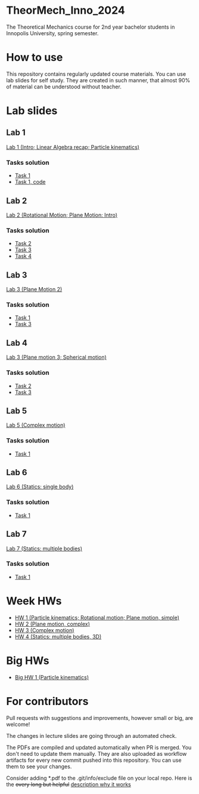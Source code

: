 # TheorMech_Inno_2024
The Theoretical Mechanics course for 2nd year bachelor students in Innopolis University, spring semester.

# How to use

This repository contains regularly updated course materials. You can use lab slides for self study. They are created in such manner, that almost 90% of material can be understood  without teacher.

# Lab slides
## Lab 1
[Lab 1 (Intro; Linear Algebra recap; Particle kinematics)](https://github.com/Lupasic/TheorMech_Inno_2024/blob/main/labs/1_KIN_PART/TM_1_KIN_PART.pdf)
### Tasks solution 
* [Task 1](https://github.com/Lupasic/TheorMech_Inno_2024/blob/main/labs/1_KIN_PART/solution/TM_1_KIN_PART_task1_sol.pdf)
* [Task 1, code](https://github.com/Lupasic/TheorMech_Inno_2024/blob/main/labs/1_KIN_PART/solution/TM_1_KIN_PART.ipynb)

## Lab 2
[Lab 2 (Rotational Motion; Plane Motion: Intro)](https://github.com/Lupasic/TheorMech_Inno_2024/blob/main/labs/2_KIN_ROT_PLANE1/TM_2_KIN_ROT_PLANE1.pdf)
### Tasks solution
* [Task 2](https://github.com/Lupasic/TheorMech_Inno_2024/blob/main/labs/2_KIN_ROT_PLANE1/solution/TM_2_KIN_ROT_PLANE1_task_2_sol.pdf)
* [Task 3](https://github.com/Lupasic/TheorMech_Inno_2024/blob/main/labs/2_KIN_ROT_PLANE1/solution/TM_2_KIN_ROT_PLANE1_task_3_sol.pdf)
* [Task 4](https://github.com/Lupasic/TheorMech_Inno_2024/blob/main/labs/2_KIN_ROT_PLANE1/solution/TM_2_KIN_ROT_PLANE1_task_4_sol.pdf)

## Lab 3
[Lab 3 (Plane Motion 2)](https://github.com/Lupasic/TheorMech_Inno_2024/blob/main/labs/3_KIN_PLANE2/TM_3_KIN_PLANE2.pdf)
### Tasks solution
* [Task 1](https://github.com/Lupasic/TheorMech_Inno_2024/blob/main/labs/3_KIN_PLANE2/solution/TM_3_KIN_PLANE2_task_1_sol.pdf)
* [Task 3](https://github.com/Lupasic/TheorMech_Inno_2024/blob/main/labs/3_KIN_PLANE2/solution/TM_3_KIN_PLANE2_task_3_sol.pdf)

## Lab 4
[Lab 3 (Plane motion 3; Spherical motion)](https://github.com/Lupasic/TheorMech_Inno_2024/blob/main/labs/4_KIN_PLANE3_SPHER/TM_4_KIN_PLANE3_SPHER.pdf)
### Tasks solution
* [Task 2](https://github.com/Lupasic/TheorMech_Inno_2024/blob/main/labs/4_KIN_PLANE3_SPHER/solution/TM_4_KIN_PLANE3_SPHER_task_2_sol.pdf)
* [Task 3](https://github.com/Lupasic/TheorMech_Inno_2024/blob/main/labs/4_KIN_PLANE3_SPHER/solution/TM_4_KIN_PLANE3_SPHER_task_3_sol.pdf)

## Lab 5
[Lab 5 (Complex motion)](https://github.com/Lupasic/TheorMech_Inno_2024/blob/main/labs/5_KIN_COMPLEX/TM_5_KIN_COMPLEX.pdf)
### Tasks solution
* [Task 1](https://github.com/Lupasic/TheorMech_Inno_2024/blob/main/labs/5_KIN_COMPLEX/solution/TM_5_KIN_COMPLEX_task_1_sol.pdf)

## Lab 6
[Lab 6 (Statics: single body)](https://github.com/Lupasic/TheorMech_Inno_2024/blob/main/labs/6_STATICS1/TM_6_STATICS1.pdf)
### Tasks solution
* [Task 1](https://github.com/Lupasic/TheorMech_Inno_2024/blob/main/labs/6_STATICS1/solution/TM_6_STATICS1_task_1_sol.pdf)

## Lab 7
[Lab 7 (Statics: multiple bodies)](https://github.com/Lupasic/TheorMech_Inno_2024/blob/main/labs/7_STATICS2/TM_7_STATICS2.pdf)
### Tasks solution
* [Task 1](https://github.com/Lupasic/TheorMech_Inno_2024/blob/main/labs/7_STATICS2/solution/TM_7_STATICS2_task_1_sol.pdf)

# Week HWs
* [HW 1 (Particle kinematics; Rotational motion; Plane motion, simple)](https://github.com/Lupasic/TheorMech_Inno_2024/blob/main/HWs/HW_1_KIN_PART_ROT_PLANE1/HW_1_KIN_PART_ROT_PLANE1.pdf)
* [HW 2 (Plane motion, complex)](https://github.com/Lupasic/TheorMech_Inno_2024/blob/main/HWs/HW_2_KIN_PLANE2/HW_2_KIN_PLANE2.pdf)
* [HW 3 (Complex motion)](https://github.com/Lupasic/TheorMech_Inno_2024/blob/main/HWs/HW_3_KIN_COMPLEX/HW_3_KIN_COMPLEX.pdf)
* [HW 4 (Statics: multiple bodies, 3D)](https://github.com/Lupasic/TheorMech_Inno_2024/blob/main/HWs/HW_4_STATICS/HW_4_STATICS.pdf)

# Big HWs
* [Big HW 1 (Particle kinematics)](https://github.com/Lupasic/TheorMech_Inno_2024/blob/main/HWs/BigHW_1/TM_BigHW_1.pdf)

# For contributors

Pull requests with suggestions and improvements, however small or big, are welcome!

The changes in lecture slides are going through an automated check.

The PDFs are compiled and updated automatically when PR is merged. You don't need to update them manually. They are also uploaded as workflow artifacts for every new commit pushed into this repository. You can use them to see your changes.
 
Consider adding \*.pdf to the .git/info/exclude file on your local repo. Here is the ~~overy long but helpful~~ [description why it works](https://medium.com/@dave_lunny/exclude-files-from-git-without-committing-changes-to-gitignore-986fa712e78d)